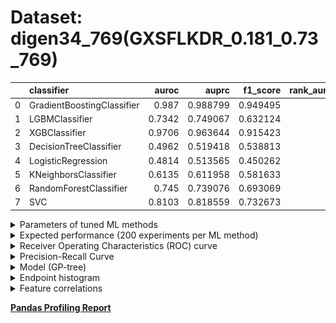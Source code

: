 # Dataset: digen34_769(GXSFLKDR_0.181_0.73_769)

|    | classifier                 |   auroc |    auprc |   f1_score |   rank_auroc |   rank_auprc |   rank_f1 |
|---:|:---------------------------|--------:|---------:|-----------:|-------------:|-------------:|----------:|
|  0 | GradientBoostingClassifier |  0.987  | 0.988799 |   0.949495 |            1 |            1 |         1 |
|  1 | LGBMClassifier             |  0.7342 | 0.749067 |   0.632124 |            5 |            4 |         5 |
|  2 | XGBClassifier              |  0.9706 | 0.963644 |   0.915423 |            2 |            2 |         2 |
|  3 | DecisionTreeClassifier     |  0.4962 | 0.519418 |   0.538813 |            7 |            7 |         7 |
|  4 | LogisticRegression         |  0.4814 | 0.513565 |   0.450262 |            8 |            8 |         8 |
|  5 | KNeighborsClassifier       |  0.6135 | 0.611958 |   0.581633 |            6 |            6 |         6 |
|  6 | RandomForestClassifier     |  0.745  | 0.739076 |   0.693069 |            4 |            5 |         4 |
|  7 | SVC                        |  0.8103 | 0.818559 |   0.732673 |            3 |            3 |         3 |


<details>
<summary>Parameters of tuned ML methods</summary>


```
GradientBoostingClassifier(learning_rate=0.7060849712559205, loss='exponential',
                           max_depth=8, min_samples_leaf=82,
                           n_iter_no_change=15, random_state=769, tol=1e-07,
                           validation_fraction=0.03)
LGBMClassifier(boosting_type='dart', deterministic=True, force_row_wise=True,
               max_depth=8, metric='binary_logloss', n_estimators=97, n_jobs=1,
               num_leaves=256, objective='binary', random_state=769)
XGBClassifier(alpha=2.0144221474145194, base_score=0.5, booster='gbtree',
              colsample_bylevel=1, colsample_bynode=1, colsample_bytree=1,
              eta=0.16087254671584855, eval_metric='logloss', gamma=0.2,
              gpu_id=-1, importance_type='gain', interaction_constraints='',
              learning_rate=0.160872549, max_delta_step=0, max_depth=8,
              min_child_weight=1, missing=nan, monotone_constraints='()',
              n_estimators=91, n_jobs=1, nthread=1, num_parallel_tree=1,
              random_state=769, reg_alpha=2.01442218,
              reg_lambda=3.5495549549594214, scale_pos_weight=1, subsample=1,
              tree_method='exact', use_label_encoder=False,
              validate_parameters=1, ...)
DecisionTreeClassifier(criterion='entropy', max_depth=9, max_features='auto',
                       min_samples_leaf=5, min_samples_split=10,
                       random_state=769)
LogisticRegression(C=0.0824171258544289, penalty='l1', random_state=769,
                   solver='liblinear')
KNeighborsClassifier(metric='euclidean', n_neighbors=6, p=5, weights='distance')
RandomForestClassifier(max_depth=10, max_features=None, min_samples_leaf=8,
                       min_samples_split=13, n_estimators=50, random_state=769)
SVC(C=187.49058959610034, class_weight='balanced', coef0=9.3, kernel='poly',
    probability=True, random_state=769, tol=0.00011051182755907301)
```

</details>

<details>
<summary>Expected performance (200 experiments per ML method)</summary>
<img src='digen34_769-box.svg' width=40% />
</details>

<details>
<summary>Receiver Operating Characteristics (ROC) curve</summary>
<img src='digen34_769-roc.svg' width=40% />
</details>

<details>
<summary>Precision-Recall Curve</summary>
<img src='digen34_769-prc.svg' width=40% />
</details>

<details>
<summary>Model (GP-tree)</summary>
<img src='digen34_769-model.svg' height=10% />
</details>

<details>
<summary>Endpoint histogram</summary>
<img src='digen34_769-endpoint.svg' width=40% />
</details>

<details>
<summary>Feature correlations</summary>
<img src='digen34_769-corr.svg' width=40% />
</details>

[**Pandas Profiling Report**](https://github.io/athril/digen-test/docs/profile/digen34_769.html)